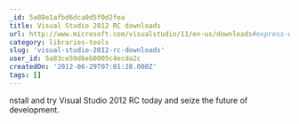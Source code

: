 ```yaml
---
_id: 5a88e1afbd6dca0d5f0d2fea
title: Visual Studio 2012 RC downloads
url: http://www.microsoft.com/visualstudio/11/en-us/downloads#express-win8
category: libraries-tools
slug: 'visual-studio-2012-rc-downloads'
user_id: 5a83ce59d6eb0005c4ecda2c
createdOn: '2012-06-29T07:01:28.000Z'
tags: []
---
```


nstall and try Visual Studio 2012 RC today and seize the future of development.
